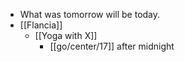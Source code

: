 - What was tomorrow will be today.
- [[Flancia]]
  - [[Yoga with X]]
    - [[go/center/17]] after midnight
